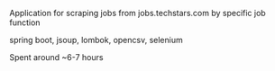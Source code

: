 Application for scraping jobs from jobs.techstars.com by specific job function

spring boot, jsoup, lombok, opencsv, selenium

Spent around ~6-7 hours
